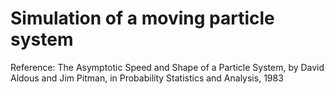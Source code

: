 # Simulation of a moving particle system

Reference: The Asymptotic Speed and Shape of a Particle System, by David Aldous and Jim Pitman, in Probability Statistics and Analysis, 1983
